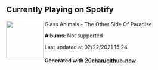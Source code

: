 ## Currently Playing on Spotify

[<img align="left" width="100" src="https://i.scdn.co/image/ab67616d0000b273ec3d15eab5bd77027abc4b23">](https://open.spotify.com/album/6qb9MDR0lfsN9a2pw77uJy)

Glass Animals - The Other Side Of Paradise

**Albums**: Not supported

Last updated at 02/22/2021 15:24

#### Generated with [20chan/github-now](https://github.com/20chan/github-now)


<!--
**20chan/20chan** is a ✨ _special_ ✨ repository because its `README.md` (this file) appears on your GitHub profile.

Here are some ideas to get you started:

- 🔭 I’m currently working on ...
- 🌱 I’m currently learning ...
- 👯 I’m looking to collaborate on ...
- 🤔 I’m looking for help with ...
- 💬 Ask me about ...
- 📫 How to reach me: ...
- 😄 Pronouns: ...
- ⚡ Fun fact: ...
-->
